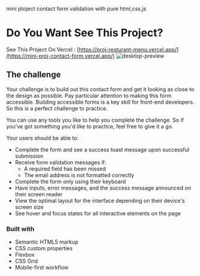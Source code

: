 mini ptoject contact form validation with pure html,css,js
# Do You Want See This Project?
See This Project On Vercel : [https://proj-resturant-menu.vercel.app/](https://mini-proj-contact-form.vercel.app/)
![desktop-preview](https://github.com/user-attachments/assets/e3eba4f6-30b6-4527-a8c9-83a340d571c9)


## The challenge

Your challenge is to build out this contact form and get it looking as close to the design as possible. Pay particular attention to making this form accessible. Building accessible forms is a key skill for front-end developers. So this is a perfect challenge to practice.

You can use any tools you like to help you complete the challenge. So if you've got something you'd like to practice, feel free to give it a go.

Your users should be able to: 

- Complete the form and see a success toast message upon successful submission
- Receive form validation messages if:
  - A required field has been missed
  - The email address is not formatted correctly
- Complete the form only using their keyboard
- Have inputs, error messages, and the success message announced on their screen reader
- View the optimal layout for the interface depending on their device's screen size
- See hover and focus states for all interactive elements on the page

### Built with

- Semantic HTML5 markup
- CSS custom properties
- Flexbox
- CSS Grid
- Mobile-first workflow
